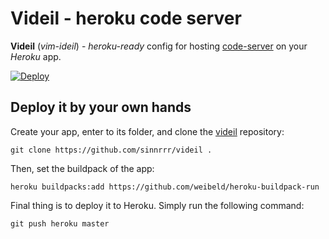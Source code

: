 
# Videil - heroku code server
**Videil** (*vim-ideil*) - *heroku-ready* config for hosting [code-server](https://github.com/cdr/code-server) on your *Heroku* app.

[![Deploy](https://www.herokucdn.com/deploy/button.svg)](https://heroku.com/deploy)
## Deploy it by your own hands
Create your app, enter to its folder, and clone the [videil](https://github.com/sinnrrr/videil) repository:
```
git clone https://github.com/sinnrrr/videil .
```
Then, set the buildpack of the app:
```
heroku buildpacks:add https://github.com/weibeld/heroku-buildpack-run
```
Final thing is to deploy it to Heroku. Simply run the following command:
```
git push heroku master
```
